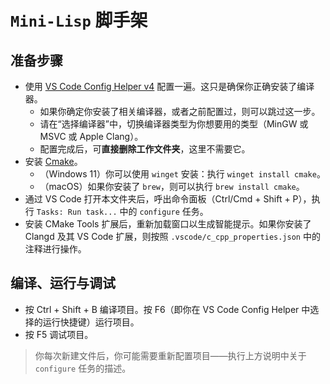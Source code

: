 # `Mini-Lisp` 脚手架

## 准备步骤

- 使用 [VS Code Config Helper v4](https://v4.vscch.tk) 配置一遍。这只是确保你正确安装了编译器。
  - 如果你确定你安装了相关编译器，或者之前配置过，则可以跳过这一步。
  - 请在“选择编译器”中，切换编译器类型为你想要用的类型（MinGW 或 MSVC 或 Apple Clang）。
  - 配置完成后，可**直接删除工作文件夹**，这里不需要它。
- 安装 [Cmake](https://cmake.org/download/#latest)。
  - （Windows 11）你可以使用 `winget` 安装：执行 `winget install cmake`。
  - （macOS）如果你安装了 `brew`，则可以执行 `brew install cmake`。
- 通过 VS Code 打开本文件夹后，呼出命令面板（Ctrl/Cmd + Shift + P），执行 `Tasks: Run task...` 中的 `configure` 任务。
- 安装 CMake Tools 扩展后，重新加载窗口以生成智能提示。如果你安装了 Clangd 及其 VS Code 扩展，则按照 `.vscode/c_cpp_properties.json` 中的注释进行操作。

## 编译、运行与调试

- 按 Ctrl + Shift + B 编译项目。按 F6（即你在 VS Code Config Helper 中选择的运行快捷键）运行项目。
- 按 F5 调试项目。

> 你每次新建文件后，你可能需要重新配置项目——执行上方说明中关于 `configure` 任务的描述。
